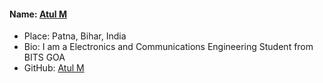 #### Name: [Atul M](https://github.com/RoboAM13)

- Place: Patna, Bihar, India
- Bio: I am a Electronics and Communications Engineering Student from BITS GOA
- GitHub: [Atul M](https://github.com/RoboAM13)
